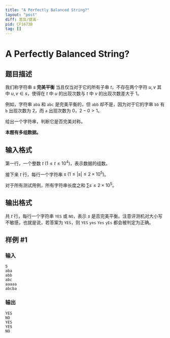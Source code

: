 ```yaml
---
title: "A Perfectly Balanced String?"
layout: "post"
diff: 普及/提高-
pid: CF1673B
tag: []
---
```


# A Perfectly Balanced String?

## 题目描述

我们称字符串 $s$ **完美平衡** 当且仅当对于它的所有子串 $t$，不存在两个字符 $u, v$ 其中 $u, v\in s$，使得在 $t$ 中 $u$ 的出现次数与 $t$ 中 $v$ 的出现次数差大于 $1$。

例如，字符串 `aba` 和 `abc` 是完美平衡的，但 `abb` 却不是，因为对于它的字串 `bb` 有 `b` 出现次数为 $2$，而 `a` 出现次数为 $0$，$2 - 0 > 1$。

给出一个字符串，判断它是否完美对称。

**本题有多组数据。**

## 输入格式

第一行，一个整数 $t\ (1 \leq t \leq 10^4)$，表示数据的组数。

接下来 $t$ 行，每行一个字符串 $s\ (1 \leq \lvert s \rvert \leq 2\times 10^5)$。

对于所有测试用例，所有字符串长度之和 $\sum s \leq 2\times 10^5$。

## 输出格式

共 $t$ 行，每行一个字符串 `YES` 或 `NO`，表示 $s$ 是否完美平衡。注意评测机对大小写不敏感，也就是说，若答案为 `YES`，则 `YES` `yes` `Yes` `yEs` 都会被判定为正确。

## 样例 #1

### 输入

```
5
aba
abb
abc
aaaaa
abcba
```

### 输出

```
YES
NO
YES
YES
NO
```

